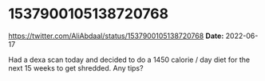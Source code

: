 # 1537900105138720768
https://twitter.com/AliAbdaal/status/1537900105138720768
**Date:** 2022-06-17

Had a dexa scan today and decided to do a 1450 calorie / day diet for the next 15 weeks to get shredded. Any tips?
